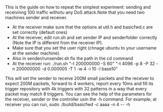 This is the guide on how to repeat the simplest experiment: sending and receivinng 10G traffic withotu any DoS attack.Note that you need two machines sender and receiver.
- At the receiver make sure that the options at util.h and basicfwd.c are set correctly (default ones)
- At the receiver, edit run.sh and set sender IP and senderfolder correctly (Note the IP is different from the receiver IP).
- Make sure that you set the user right (chnage ubuntu to your username at the sender machine).
- Also in sender/runsender.sh fix the path in the cd command
- At the receiver run: ./run.sh "-t 200000000 -S 60" "-t 4096 -p 8 -P 32 -n 200000000 -d 0.000005 -T 1 -w 4 -i 10 -l base10"

This will set the sender to receive 200M small packets and the receiver to expect 200M packets, forward to 4 workers, report every 10ms and fill its trigger repository with 4k triggers with 32 patterns in a way that every packet may match 8 triggers.
You can see the help of the parameters for the receiver, sender or the controller usin the -h command. For example, at receiver you can run, sudo ./build/basicfwd -c aaaa -n 4 -- -h

